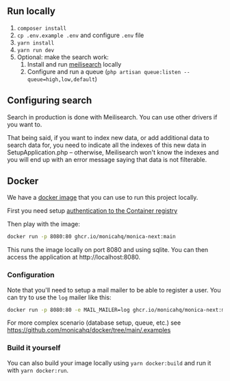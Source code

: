 ## Run locally

1. `composer install`
1. `cp .env.example .env` and configure `.env` file
1. `yarn install`
1. `yarn run dev`
1. Optional: make the search work:
   1. Install and run [meilisearch](https://www.meilisearch.com/) locally
   1. Configure and run a queue (`php artisan queue:listen --queue=high,low,default`)

## Configuring search

Search in production is done with Meilisearch. You can use other drivers if you want to.

That being said, if you want to index new data, or add additional data to search data for, you need to indicate all the indexes of this new data in SetupApplication.php – otherwise, Meilisearch won't know the indexes and you will end up with an error message saying that data is not filterable.

## Docker

We have a [docker image](https://github.com/monicahq/chandler/pkgs/container/monica-next) that you can use to run this project locally.

First you need setup [authentication to the Container registry](https://docs.github.com/en/packages/working-with-a-github-packages-registry/working-with-the-container-registry#authenticating-to-the-container-registry)

Then play with the image:

```sh
docker run -p 8080:80 ghcr.io/monicahq/monica-next:main
```

This runs the image locally on port 8080 and using sqlite. You can then access the application at http://localhost:8080.

### Configuration

Note that you'll need to setup a mail mailer to be able to register a user.
You can try to use the `log` mailer like this:

```sh
docker run -p 8080:80 -e MAIL_MAILER=log ghcr.io/monicahq/monica-next:main
```

For more complex scenario (database setup, queue, etc.) see https://github.com/monicahq/docker/tree/main/.examples

### Build it yourself

You can also build your image locally using `yarn docker:build` and run it with `yarn docker:run`.
